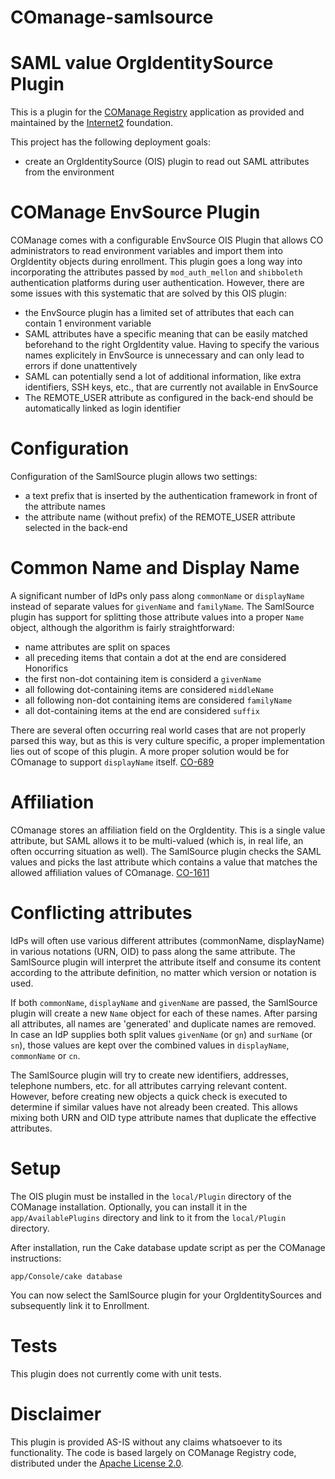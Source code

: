 # COmanage-samlsource
SAML value OrgIdentitySource Plugin
===================================
This is a plugin for the [COManage Registry](https://www.internet2.edu/products-services/trust-identity/comanage/) 
application as provided and maintained by the [Internet2](https://www.internet2.edu/) foundation.

This project has the following deployment goals:
- create an OrgIdentitySource (OIS) plugin to read out SAML attributes from the environment


COManage EnvSource Plugin
====================================
COManage comes with a configurable EnvSource OIS Plugin that allows CO administrators to read environment 
variables and import them into OrgIdentity objects during enrollment. This plugin goes a long way into 
incorporating the attributes passed by `mod_auth_mellon` and `shibboleth` authentication platforms during 
user authentication. However, there are some issues with this systematic that are solved by this OIS plugin:
- the EnvSource plugin has a limited set of attributes that each can contain 1 environment variable
- SAML attributes have a specific meaning that can be easily matched beforehand to the right OrgIdentity value. 
  Having to specify the various names explicitely in EnvSource is unnecessary and can only lead to errors if 
  done unattentively
- SAML can potentially send a lot of additional information, like extra identifiers, SSH keys, etc., that are 
  currently not available in EnvSource
- The REMOTE_USER attribute as configured in the back-end should be automatically linked as login identifier

Configuration
=============
Configuration of the SamlSource plugin allows two settings:
- a text prefix that is inserted by the authentication framework in front of the attribute names
- the attribute name (without prefix) of the REMOTE_USER attribute selected in the back-end

Common Name and Display Name
============================
A significant number of IdPs only pass along ``commonName`` or ``displayName`` instead of separate values for ``givenName`` 
and ``familyName``. The SamlSource plugin has support for splitting those attribute values into a proper ``Name`` object,
although the algorithm is fairly straightforward:
- name attributes are split on spaces
- all preceding items that contain a dot at the end are considered Honorifics
- the first non-dot containing item is considerd a ``givenName``
- all following dot-containing items are considered ``middleName``
- all following non-dot containing items are considered ``familyName``
- all dot-containing items at the end are considered ``suffix``

There are several often occurring real world cases that are not properly parsed this way, but as this is very culture
specific, a proper implementation lies out of scope of this plugin. A more proper solution would be for COmanage to 
support ``displayName`` itself. [CO-689](https://bugs.internet2.edu/jira/browse/CO-689)

Affiliation
===========
COmanage stores an affiliation field on the OrgIdentity. This is a single value attribute, but SAML allows it to be 
multi-valued (which is, in real life, an often occurring situation as well). The SamlSource plugin checks the 
SAML values and picks the last attribute which contains a value that matches the allowed affiliation values of COmanage.
[CO-1611](https://bugs.internet2.edu/jira/browse/CO-1611)

Conflicting attributes
======================
IdPs will often use various different attributes (commonName, displayName) in various notations (URN, OID) to pass 
along the same attribute. The SamlSource plugin will interpret the attribute itself and consume its content 
according to the attribute definition, no matter which version or notation is used. 

If both ``commonName``, ``displayName`` and ``givenName`` are passed, the SamlSource plugin will create a new ``Name``
object for each of these names. After parsing all attributes, all names are 'generated' and duplicate names are 
removed. In case an IdP supplies both split values ``givenName`` (or ``gn``) and ``surName`` (or ``sn``), those 
values are kept over the combined values in ``displayName``, ``commonName`` or ``cn``. 

The SamlSource plugin will try to create new identifiers, addresses, telephone numbers, etc. for all attributes
carrying relevant content. However, before creating new objects a quick check is executed to determine if similar
values have not already been created. This allows mixing both URN and OID type attribute names that duplicate the
effective attributes. 


Setup
=====
The OIS plugin must be installed in the `local/Plugin` directory of the COManage installation. Optionally, 
you can install it in the `app/AvailablePlugins` directory and link to it from the `local/Plugin` directory.

After installation, run the Cake database update script as per the COManage instructions:
```
app/Console/cake database
```
You can now select the SamlSource plugin for your OrgIdentitySources and subsequently link it to Enrollment.


Tests
=====
This plugin does not currently come with unit tests.


Disclaimer
==========
This plugin is provided AS-IS without any claims whatsoever to its functionality. The code is based largely on 
COManage Registry code, distributed under the [Apache License 2.0](http://www.apache.org/licenses/LICENSE-2.0).
